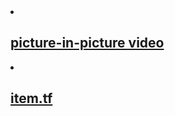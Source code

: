 <li>
  <h2>
    <a class="post-link" href="https://addons.mozilla.org/en-US/firefox/addon/pip-vid/">picture-in-picture video</a>
  </h2>
</li>

<li>
  <h2>
    <a class="post-link" href="https://item.tf">item.tf</a>
  </h2>
</li>
